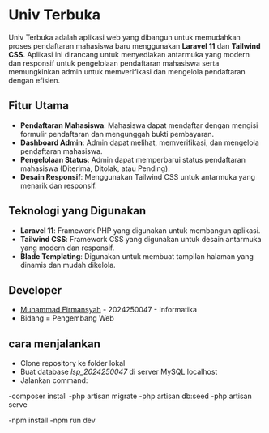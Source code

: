 # Univ Terbuka

Univ Terbuka adalah aplikasi web yang dibangun untuk memudahkan proses pendaftaran mahasiswa baru menggunakan **Laravel 11** dan **Tailwind CSS**. Aplikasi ini dirancang untuk menyediakan antarmuka yang modern dan responsif untuk pengelolaan pendaftaran mahasiswa serta memungkinkan admin untuk memverifikasi dan mengelola pendaftaran dengan efisien.

## Fitur Utama

- **Pendaftaran Mahasiswa**: Mahasiswa dapat mendaftar dengan mengisi formulir pendaftaran dan mengunggah bukti pembayaran.
- **Dashboard Admin**: Admin dapat melihat, memverifikasi, dan mengelola pendaftaran mahasiswa.
- **Pengelolaan Status**: Admin dapat memperbarui status pendaftaran mahasiswa (Diterima, Ditolak, atau Pending).
- **Desain Responsif**: Menggunakan Tailwind CSS untuk antarmuka yang menarik dan responsif.

## Teknologi yang Digunakan

- **Laravel 11**: Framework PHP yang digunakan untuk membangun aplikasi.
- **Tailwind CSS**: Framework CSS yang digunakan untuk desain antarmuka yang modern dan responsif.
- **Blade Templating**: Digunakan untuk membuat tampilan halaman yang dinamis dan mudah dikelola.

## Developer
- [Muhammad Firmansyah](https://github.com/Pirmannnsyah) - 2024250047 - Informatika
- Bidang = Pengembang Web

## cara menjalankan
- Clone repository ke folder lokal
- Buat database *lsp_2024250047* di server MySQL localhost
- Jalankan command:

-composer install
-php artisan migrate
-php artisan db:seed
-php artisan serve

-npm install
-npm run dev


